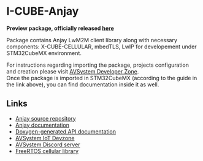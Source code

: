 # I-CUBE-Anjay

**Preview package, officially released [here](https://avsystem.com/static/avssite/files/AVSystem/I-CUBE-Anjay/AVSystem.I-CUBE-Anjay.2.13.0.pack)**

Package contains Anjay LwM2M client library along with necessary components: X-CUBE-CELLULAR, mbedTLS,
LwIP for developement under STM32CubeMX environment.

For instructions regarding importing the package, projects configuration and creation please visit [AVSystem Developer Zone](https://iotdevzone.avsystem.com/docs/Anjay_integrations/Anjay_ST_integration/Building_LwM2M_applications/Building_LwM2M_applications_with_I-CUBE-Anjay).<br>
Once the package is imported in STM32CubeMX (according to the guide in the link above), you can find documentation inside it as well.

## Links
* [Anjay source repository](https://github.com/AVSystem/Anjay)
* [Anjay documentation](https://avsystem.github.io/Anjay-doc/index.html)
* [Doxygen-generated API documentation](https://avsystem.github.io/Anjay-doc/api/index.html)
* [AVSystem IoT Devzone](https://iotdevzone.avsystem.com/)
* [AVSystem Discord server](https://discord.avsystem.com)
* [FreeRTOS cellular library](https://www.freertos.org/cellular/index.html)

